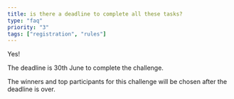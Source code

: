```yaml
---
title: is there a deadline to complete all these tasks?
type: "faq"
priority: "3"
tags: ["registration", "rules"]
---
```


Yes!

The deadline is 30th June to complete the challenge.

The winners and top participants for this challenge will be chosen after the deadline is over.
